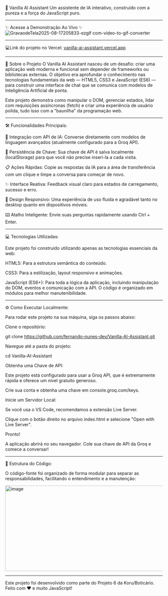 🧠 Vanilla AI Assistant
Um assistente de IA interativo, construído com a pureza e a força do JavaScript puro.
_________________________________________________________________________________________________________________________________________
✨ Acesse a Demonstração Ao Vivo ✨
![GravaodeTela2025-08-17205833-ezgif com-video-to-gif-converter](https://github.com/user-attachments/assets/46a8ae57-16f9-453a-a335-4949bdcad5f3)
_________________________________________________________________________________________________________________________________________
💻Link do projeto no Vercel:
<a href="http://vanilla-ai-assistant.vercel.app" target="_blank">  vanilla-ai-assistant.vercel.app</a>
_________________________________________________________________________________________________________________________________________
🚀 Sobre o Projeto
O Vanilla AI Assistant nasceu de um desafio: criar uma aplicação web moderna e funcional sem depender de frameworks ou bibliotecas externas. O objetivo era aprofundar o conhecimento nas tecnologias fundamentais da web — HTML5, CSS3 e JavaScript (ES6) — para construir uma interface de chat que se comunica com modelos de Inteligência Artificial de ponta.

Este projeto demonstra como manipular o DOM, gerenciar estados, lidar com requisições assíncronas (fetch) e criar uma experiência de usuário polida, tudo isso com a "baunilha" da programação web.

_________________________________________________________________________________________________________________________________________
🛠️ Funcionalidades Principais:

🤖 Integração com API de IA: Converse diretamente com modelos de linguagem avançados (atualmente configurado para a Groq API).

🔑 Persistência de Chave: Sua chave de API é salva localmente (localStorage) para que você não precise inseri-la a cada visita.

📋 Ações Rápidas: Copie as respostas da IA para a área de transferência com um clique e limpe a conversa para começar de novo.

✨ Interface Reativa: Feedback visual claro para estados de carregamento, sucesso e erro.

📱 Design Responsivo: Uma experiência de uso fluida e agradável tanto no desktop quanto em dispositivos móveis.

⌨️ Atalho Inteligente: Envie suas perguntas rapidamente usando Ctrl + Enter.

_________________________________________________________________________________________________________________________________________
💻 Tecnologias Utilizadas:

Este projeto foi construído utilizando apenas as tecnologias essenciais da web:

HTML5: Para a estrutura semântica do conteúdo.

CSS3: Para a estilização, layout responsivo e animações.

JavaScript (ES6+): Para toda a lógica da aplicação, incluindo manipulação do DOM, eventos e comunicação com a API. O código é organizado em módulos para melhor manutenibilidade.

_________________________________________________________________________________________________________________________________________
⚙️ Como Executar Localmente:

Para rodar este projeto na sua máquina, siga os passos abaixo:

Clone o repositório:

git clone https://github.com/fernando-nunes-dev/Vanilla-AI-Assistant.git

Navegue até a pasta do projeto:

cd Vanilla-AI-Assistant

Obtenha uma Chave de API:

Este projeto está configurado para usar a Groq API, que é extremamente rápida e oferece um nível gratuito generoso.

Crie sua conta e obtenha uma chave em console.groq.com/keys.

Inicie um Servidor Local:

Se você usa o VS Code, recomendamos a extensão Live Server.

Clique com o botão direito no arquivo index.html e selecione "Open with Live Server".

Pronto!

A aplicação abrirá no seu navegador. Cole sua chave de API da Groq e comece a conversar!

_________________________________________________________________________________________________________________________________________
📂 Estrutura do Código:

O código-fonte foi organizado de forma modular para separar as responsabilidades, facilitando o entendimento e a manutenção:

<img width="560" height="274" alt="image" src="https://github.com/user-attachments/assets/ec4f8821-c16e-4744-94c6-2d6e0526de63" />


_________________________________________________________________________________________________________________________________________
Este projeto foi desenvolvido como parte do Projeto 6 da Koru/Boticário.  Feito com ❤️ e muito JavaScript!
